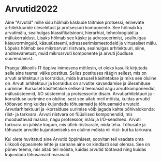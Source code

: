# Arvutid2022
Aine "Arvutid" mille sisu hõlmab käskude täitmise protsessi, erinevate arhitektuuride ülesehitust ja protsessori komponente. See hõlmab ka arvutimälu, sealhulgas klassifikatsiooni, hierarhiat, tehnoloogiaid ja mälukorraldust. Lisaks hõlmab see käske ja adresseerimist, sealhulgas käsuvorminguid, käsusüsteemi, adresseerimismeetodeid ja virtuaalset mälu. Lõpuks hõlmab see mikroarvuti riistvara, sealhulgas arhitektuuri, siine, andmevahetust, muid mikroarvuti komponente ja arvuti jõudluse suurendamist.

Praegu ülikoolis IT õppiva inimesena mõtlesin, et oleks kasulik kirjutada selle aine teemal väike postitus. Selles postituses räägin sellest, mis on arvuti arhitektuur ja korraldus, mida kursusel käsitletakse ja miks see oluline on.
Arvuti arhitektuur ja korraldus on arvutite kavandamise ja ülesehituse uurimine. Kursusel käsitletakse selliseid teemasid nagu arvutikomponendid, mälusüsteemid, I/O süsteemid ja protsessorite disain. Arvutiarhitektuuri ja -korralduse uurimine on oluline, sest see aitab meil mõista, kuidas arvutid töötavad ning kuidas kujundada tõhusamaid ja tõhusamaid arvuteid.
Arvutiarhitektuuri ja -korralduse uurimise võib jagada kahte põhivaldkonda: riist- ja tarkvara. Arvuti riistvara on füüsilised komponendid, mis moodustavad masina, nagu protsessor, mälu ja I/O-seadmed. Arvuti tarkvara on juhiste kogum, mis ütleb riistvarale, mida teha. Tõhusate ja tõhusate arvutite kujundamiseks on oluline mõista nii riist- kui ka tarkvara.

Kui olete huvitatud aine Arvutid õppimisest, soovitan teil vaadata oma ülikooli õppeainete lehte ja sarnane aine on kindlasti seal olemas. See on põnev teema, mis aitab teil mõista, kuidas arvutid töötavad ning kuidas kujundada tõhusamaid masinaid.
